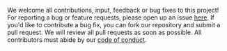 We welcome all contributions, input, feedback or bug fixes to this project!
For reporting a bug or feature requests, please open up an issue [here](https://github.com/UBC-MDS/Egg-Production-Inferential-Test/issues).
If you'd like to contribute a bug fix, you can fork our repository and submit a pull request. We will review all pull requests as soon as possible.
All contributors must abide by our [code of conduct](CODE_OF_CONDUCT.md).
